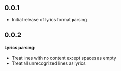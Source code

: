 ## 0.0.1

- Initial release of lyrics format parsing

## 0.0.2

#### Lyrics parsing:
- Treat lines with no content except spaces as empty
- Treat all unrecognized lines as lyrics